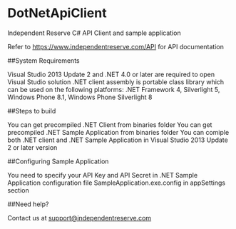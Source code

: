 DotNetApiClient
===============

Independent Reserve C# API Client and sample application

Refer to https://www.independentreserve.com/API  for API documentation

##System Requirements

Visual Studio 2013 Update 2 and .NET 4.0 or later are required to open Visual Studio solution
.NET client assembly is portable class library which can be used on the following platforms: .NET Framework 4, Silverlight 5, Windows Phone 8.1, Windows Phone Silverlight 8

##Steps to build

You can get precompiled .NET Client from binaries folder
You can get precompiled .NET Sample Application from binaries folder
You can comiple both .NET client and .NET Sample Application in Visual Studio 2013 Update 2 or later version

##Configuring Sample Application

You need to specify your API Key and API Secret in .NET Sample Application configuration file SampleApplication.exe.config in appSettings section

##Need help?

Contact us at support@independentreserve.com

